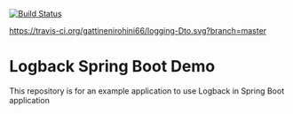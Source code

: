 [![Build Status](https://travis-ci.org/gattinenirohini66/logging-Dto-yellow.svg?branch=master)](https://travis-ci.org/gattinenirohini66/logging-Dto)


https://travis-ci.org/gattinenirohini66/logging-Dto.svg?branch=master
# Logback Spring Boot Demo
This repository is for an example application to use Logback in Spring Boot application
